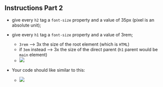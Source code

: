 ## Instructions Part 2

- give every `h2` tag a `font-size` property and a value of 35px (pixel is an absolute unit);
- give every `h1` tag a `font-size` property and a value of 3rem;
    - `3rem` --> 3x the size of the root element (which is `HTML`)
    - if `3em` instead --> 3x the size of the direct parent (`h1` parent would be `main` element)
    - ![](https://i.imgur.com/6ZmcQ7O.png)

- Your code should like similar to this:
  - ![](https://i.imgur.com/A8bSaa3.png)